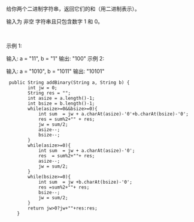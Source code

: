 给你两个二进制字符串，返回它们的和（用二进制表示）。

输入为 非空 字符串且只包含数字 1 和 0。

 

示例 1:

输入: a = "11", b = "1"
输出: "100"
示例 2:

输入: a = "1010", b = "1011"
输出: "10101"
 
```
 public String addBinary(String a, String b) {
        int jw = 0;
        String res = "";
        int asize = a.length()-1;
        int bsize = b.length()-1;
        while(asize>=0&&bsize>=0){
            int sum  = jw + a.charAt(asize)-'0'+b.charAt(bsize)-'0';
            res = sum%2+"" + res;
            jw = sum/2;
            asize--;
            bsize--;
        }
        while(asize>=0){
            int sum  = jw + a.charAt(asize)-'0';
            res  = sum%2+""+ res;
            asize--;
            jw = sum/2;
        }
        while(bsize>=0){
            int sum  = jw +b.charAt(bsize)-'0';
            res =sum%2+""+ res;
            bsize--;
            jw = sum/2;
        }
        return jw>0?jw+""+res:res;
    }
```